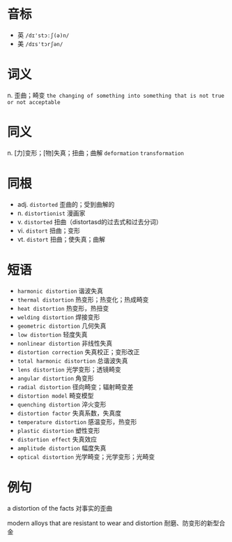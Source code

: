 # 音标

- 英 `/dɪ'stɔːʃ(ə)n/`
- 美 `/dɪs'tɔrʃən/`

# 词义

n. 歪曲；畸变
`the changing of something into something that is not true or not acceptable`

# 同义

n. [力]变形；[物]失真；扭曲；曲解
`deformation` `transformation`

# 同根

- adj. `distorted` 歪曲的；受到曲解的
- n. `distortionist` 漫画家
- v. `distorted` 扭曲（distortasd的过去式和过去分词）
- vi. `distort` 扭曲；变形
- vt. `distort` 扭曲；使失真；曲解

# 短语

- `harmonic distortion` 谐波失真
- `thermal distortion` 热变形；热变化；热成畸变
- `heat distortion` 热变形，热扭变
- `welding distortion` 焊接变形
- `geometric distortion` 几何失真
- `low distortion` 轻度失真
- `nonlinear distortion` 非线性失真
- `distortion correction` 失真校正；变形改正
- `total harmonic distortion` 总谐波失真
- `lens distortion` 光学变形；透镜畸变
- `angular distortion` 角变形
- `radial distortion` 径向畸变；辐射畸变差
- `distortion model` 畸变模型
- `quenching distortion` 淬火变形
- `distortion factor` 失真系数，失真度
- `temperature distortion` 感温变形，热变形
- `plastic distortion` 塑性变形
- `distortion effect` 失真效应
- `amplitude distortion` 幅度失真
- `optical distortion` 光学畸变；光学变形；光畸变

# 例句

a distortion of the facts
对事实的歪曲

modern alloys that are resistant to wear and distortion
耐磨、防变形的新型合金


